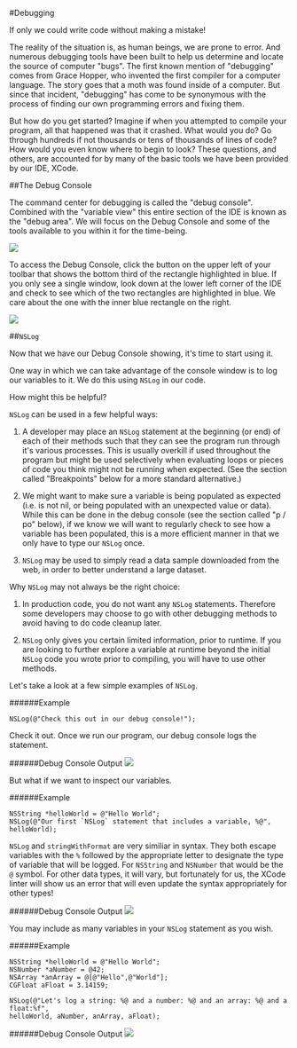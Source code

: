#Debugging

If only we could write code without making a mistake!

The reality of the situation is, as human beings, we are prone to error. And numerous debugging tools have been built to help us determine and locate the source of computer "bugs". The first known mention of "debugging" comes from Grace Hopper, who invented the first compiler for a computer language. The story goes that a moth was found inside of a computer. But since that incident, "debugging" has come to be synonymous with the process of finding our own programming errors and fixing them.

But how do you get started? Imagine if when you attempted to compile your program, all that happened was that it crashed. What would you do? Go through hundreds if not thousands or tens of thousands of lines of code? How would you even know where to begin to look? These questions, and others, are accounted for by many of the basic tools we have been provided by our IDE, XCode.

##The Debug Console

The command center for debugging is called the "debug console". Combined with the "variable view" this entire section of the IDE is known as the "debug area". We will focus on the Debug Console and some of the tools available to you within it for the time-being. 

![](https://github.com/flatiron-school-curriculum/reading-ios-debugging/blob/master/screenWithoutDebugConsole.png)

To access the Debug Console, click the button on the upper left of your toolbar that shows the bottom third of the rectangle highlighted in blue. If you only see a single window, look down at the lower left corner of the IDE and check to see which of the two rectangles are highlighted in blue. We care about the one with the inner blue rectangle on the right.

![](https://github.com/flatiron-school-curriculum/reading-ios-debugging/blob/master/screenWithDebugConsole.png)



##`NSLog`

Now that we have our Debug Console showing, it's time to start using it.

One way in which we can take advantage of the console window is to log our variables to it. We do this using `NSLog` in our code.

How might this be helpful?

`NSLog` can be used in a few helpful ways:

1) A developer may place an `NSLog` statement at the beginning (or end) of each of their methods such that they can see the program run through it's various processes. This is usually overkill if used throughout the program but might be used selectively when evaluating loops or pieces of code you think might not be running when expected. (See the section called "Breakpoints" below for a more standard alternative.)

2) We might want to make sure a variable is being populated as expected (i.e. is not nil, or being populated with an unexpected value or data). While this can be done in the debug console (see the section called "p / po" below), if we know we will want to regularly check to see how a variable has been populated, this is a more efficient manner in that we only have to type our `NSLog` once.

3) `NSLog` may be used to simply read a data sample downloaded from the web, in order to better understand a large dataset.

Why `NSLog` may not always be the right choice:

1) In production code, you do not want any `NSLog` statements. Therefore some developers may choose to go with other debugging methods to avoid having to do code cleanup later.

2) `NSLog` only gives you certain limited information, prior to runtime. If you are looking to further explore a variable at runtime beyond the initial `NSLog` code you wrote prior to compiling, you will have to use other methods.

Let's take a look at a few simple examples of `NSLog`.

######Example
```objc
NSLog(@"Check this out in our debug console!");
```

Check it out. Once we run our program, our debug console logs the statement.


######Debug Console Output
![](https://github.com/flatiron-school-curriculum/reading-ios-debugging/blob/master/example1.png)

But what if we want to inspect our variables.

######Example
```objc
NSString *helloWorld = @"Hello World";
NSLog(@"Our first `NSLog` statement that includes a variable, %@", helloWorld);
```

`NSLog` and `stringWithFormat` are very similiar in syntax. They both escape variables with the `%` followed by the appropriate letter to designate the type of variable that will be logged. For `NSString` and `NSNumber` that would be the `@` symbol. For other data types, it will vary, but fortunately for us, the XCode linter will show us an error that will even update the syntax appropriately for other types!


######Debug Console Output
![](https://github.com/flatiron-school-curriculum/reading-ios-debugging/blob/master/example2.png)

You may include as many variables in your `NSLog` statement as you wish.

######Example
```objc
NSString *helloWorld = @"Hello World";
NSNumber *aNumber = @42;
NSArray *anArray = @[@"Hello",@"World"];
CGFloat aFloat = 3.14159;

NSLog(@"Let's log a string: %@ and a number: %@ and an array: %@ and a float:%f", 
helloWorld, aNumber, anArray, aFloat);
```

######Debug Console Output
![](https://github.com/flatiron-school-curriculum/reading-ios-debugging/blob/master/example3.png)




###
